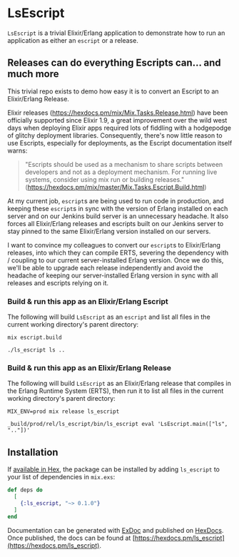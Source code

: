 # LsEscript

`LsEscript` is a trivial Elixir/Erlang application to demonstrate how to run an application as either an `escript` or a release.

## Releases can do everything Escripts can... and much more

This trivial repo exists to demo how easy it is to convert an Escript to an Elixir/Erlang Release.

Elixir releases (https://hexdocs.pm/mix/Mix.Tasks.Release.html) have been officially supported since Elixir 1.9, a great improvement over the wild west days when deploying Elixir apps required lots of fiddling with a hodgepodge of glitchy deployment libraries. Consequently, there's now little reason to use Escripts, especially for deployments, as the Escript documentation itself warns:

> "Escripts should be used as a mechanism to share scripts between developers and not as a deployment mechanism. For running live systems, consider using mix run or building releases." (https://hexdocs.pm/mix/master/Mix.Tasks.Escript.Build.html)

At my current job, `escript`s are being used to run code in production, and keeping these `escript`s in sync with the version of Erlang installed on each server and on our Jenkins build server is an unnecessary headache. It also forces all Elixir/Erlang releases and escripts built on our Jenkins server to stay pinned to the same Elixir/Erlang version installed on our servers.

I want to convince my colleagues to convert our `escript`s to Elixir/Erlang releases, into which they can compile ERTS, severing the dependency with / coupling to our current server-installed Erlang version. Once we do this, we'll be able to upgrade each release independently and avoid the headache of keeping our server-installed Erlang version in sync with all releases and escripts relying on it.

### Build & run this app as an Elixir/Erlang Escript

The following will build `LsEscript` as an `escript` and list all files in the current working directory's parent directory:

```
mix escript.build

./ls_escript ls ..
```

### Build & run this app as an Elixir/Erlang Release

The following will build `LsEscript` as an Elixir/Erlang release that compiles in the Erlang Runtime System (ERTS), then run it to list all files in the current working directory's parent directory:

```
MIX_ENV=prod mix release ls_escript

_build/prod/rel/ls_escript/bin/ls_escript eval 'LsEscript.main(["ls", ".."])'
```

## Installation

If [available in Hex](https://hex.pm/docs/publish), the package can be installed
by adding `ls_escript` to your list of dependencies in `mix.exs`:

```elixir
def deps do
  [
    {:ls_escript, "~> 0.1.0"}
  ]
end
```

Documentation can be generated with [ExDoc](https://github.com/elixir-lang/ex_doc)
and published on [HexDocs](https://hexdocs.pm). Once published, the docs can
be found at [https://hexdocs.pm/ls_escript](https://hexdocs.pm/ls_escript).
